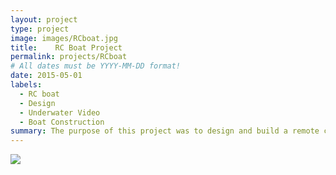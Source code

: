 ```yaml
---
layout: project
type: project
image: images/RCboat.jpg
title:    RC Boat Project
permalink: projects/RCboat
# All dates must be YYYY-MM-DD format!
date: 2015-05-01
labels:
  - RC boat
  - Design
  - Underwater Video
  - Boat Construction
summary: The purpose of this project was to design and build a remote control boat that would collect data from the ocean to provide us a better understanding of what was happening underwater. Different sensors and a camera was used to collect the data. 
---
```

<img class="ui right floated circular image" src="../images/myPic.jpg" style="max-width: 200px;" style="max-height: 200px;"/><br/>

